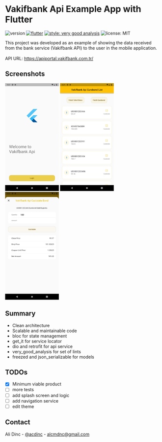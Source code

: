 <!-- ABOUT THE PROJECT -->
# Vakifbank Api Example App with Flutter

![version][version_badge]
[![flutter][flutter_badge]][flutter_link]
[![style: very good analysis][vga_badge]][vga_link]
![license: MIT][license_badge]

This project was developed as an example of showing the data received from the bank service (Vakifbank API) to the user in the mobile application.<br><br>
API URL: <https://apiportal.vakifbank.com.tr/>

## Screenshots

<img src="screenshots/ss_login.png" height="350" alt="login_page"/>
<img src="screenshots/ss_bond_list.png" height="350" alt="bond_list_page"/>
<img src="screenshots/ss_calculate_bond.png" height="350" alt="calculate_bond_page"/>

## Summary

* Clean architecture
* Scalable and maintainable code
* bloc for state management
* get_it for service locator
* dio and retrofit for api service
* very_good_analysis for set of lints
* freezed and json_serializable for models

## TODOs

* [x] Minimum viable product
* [ ] more tests
* [ ] add splash screen and logic
* [ ] add navigation service
* [ ] edit theme

<!-- CONTACT -->
## Contact

Ali Dinc - [@acdinc](https://www.linkedin.com/in/acdinc/) - alcmdnc@gmail.com

[version_badge]: https://img.shields.io/badge/version-0.0.1-orange

[flutter_badge]: https://img.shields.io/badge/flutter-3.7.0-blue
[flutter_link]: https://flutter.dev/

[vga_badge]:https://img.shields.io/badge/style-very_good_analysis-B22C89.svg
[vga_link]: https://pub.dev/packages/very_good_analysis

[license_badge]: https://img.shields.io/badge/license-MIT-blue.svg
